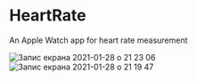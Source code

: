 # HeartRate
An Apple Watch app for heart rate measurement


![Запис екрана 2021-01-28 о 21 23 06](https://user-images.githubusercontent.com/35840649/106191207-3ddf0b80-61b3-11eb-8c0b-2cb046844963.gif)
![Запис екрана 2021-01-28 о 21 19 47](https://user-images.githubusercontent.com/35840649/106191193-3a4b8480-61b3-11eb-80da-c18f169d7916.gif)
